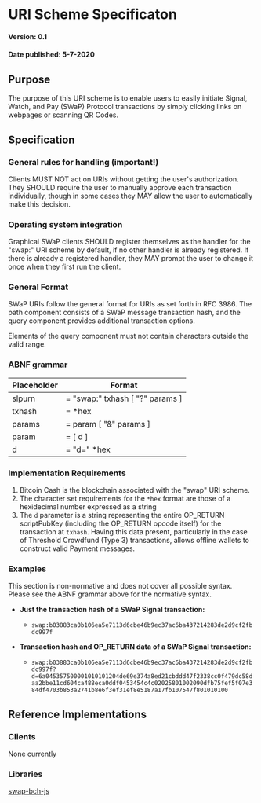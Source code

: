 # URI Scheme Specificaton

#### Version: 0.1
#### Date published: 5-7-2020



## Purpose

The purpose of this URI scheme is to enable users to easily initiate Signal, Watch, and Pay (SWaP) Protocol transactions by simply clicking links on webpages or scanning QR Codes.



## Specification

### General rules for handling (important!)

Clients MUST NOT act on URIs without getting the user's authorization.
They SHOULD require the user to manually approve each transaction individually, though in some cases they MAY allow the user to automatically make this decision.

### Operating system integration

Graphical SWaP clients SHOULD register themselves as the handler for the "swap:" URI scheme by default, if no other handler is already registered. If there is already a registered handler, they MAY prompt the user to change it once when they first run the client.

### General Format

SWaP URIs follow the general format for URIs as set forth in RFC 3986. The path component consists of a SWaP message transaction hash, and the query component provides additional transaction options.

Elements of the query component must not contain characters outside the valid range.

### ABNF grammar


| Placeholder  | Format                                                       |
| ------------ | ------------------------------------------------------------ |
| slpurn       | = "swap:" txhash [ "?" params ]                              |
| txhash       | = *hex                                                       |
| params       | = param [ "&" params ]                                       |
| param        | = [ d ]                                                      |
| d            | = "d=" *hex                                                  |




### Implementation Requirements

1. Bitcoin Cash is the blockchain associated with the "swap" URI scheme.
2. The character set requirements for the `*hex` format are those of a hexidecimal number expressed as a string
3. The `d` parameter is a string representing the entire OP_RETURN scriptPubKey (including the OP_RETURN opcode itself) for the transaction at `txhash`. Having this data present, particularly in the case of Threshold Crowdfund (Type 3) transactions, allows offline wallets to construct valid Payment messages.

### Examples

This section is non-normative and does not cover all possible syntax.
Please see the ABNF grammar above for the normative syntax.

* **Just the transaction hash of a SWaP Signal transaction:**
  * `swap:b03883ca0b106ea5e7113d6cbe46b9ec37ac6ba437214283de2d9cf2fbdc997f`

* **Transaction hash and OP_RETURN data of a SWaP Signal transaction:**
    * `swap:b03883ca0b106ea5e7113d6cbe46b9ec37ac6ba437214283de2d9cf2fbdc997f?d=6a045357500001010101204de69e374a8ed21cbddd47f2338cc0f479dc58daa2bbe11cd604ca488eca0ddf0453454c4c02025801002090dfb75fef5f07e384df4703b853a2741b8e6f3ef31ef8e5187a17fb107547f801010100`



## Reference Implementations

### Clients
None currently

### Libraries
[swap-bch-js](https://github.com/vinarmani/swap-bch-js)
